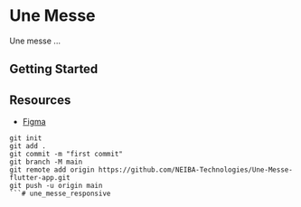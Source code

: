 # Une Messe

Une messe ...

## Getting Started

## Resources

- [Figma](https://www.figma.com/file/LbOAkjvaowuzdnLFULft7N/Une-Messe---Design-%26-Marketing-(Copy)?type=design&node-id=38%3A2&mode=design&t=uynu62juW4kbzXX0-1)

```shell
git init
git add .
git commit -m "first commit"
git branch -M main
git remote add origin https://github.com/NEIBA-Technologies/Une-Messe-flutter-app.git
git push -u origin main
```#   u n e _ m e s s e _ r e s p o n s i v e  
 